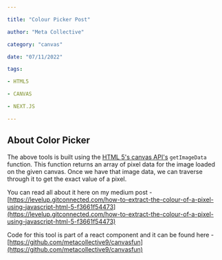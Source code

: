 ```yaml
---

title: "Colour Picker Post"

author: "Meta Collective"

category: "canvas"

date: "07/11/2022"

tags:

- HTML5

- CANVAS

- NEXT.JS

---
```


  

## About Color Picker

  

The above tools is built using the [HTML 5's canvas API's](https://developer.mozilla.org/en-US/docs/Web/API/Canvas_API) `getImageData` function. This function returns an array of pixel data for the image loaded on the given canvas. Once we have that image data, we can traverse through it to get the exact value of a pixel.

You can read all about it here on my medium post - [https://levelup.gitconnected.com/how-to-extract-the-colour-of-a-pixel-using-javascript-html-5-f3661f54473](https://levelup.gitconnected.com/how-to-extract-the-colour-of-a-pixel-using-javascript-html-5-f3661f54473)

Code for this tool is part of a react component and it can be found here - [https://github.com/metacollective9/canvasfun](https://github.com/metacollective9/canvasfun)

